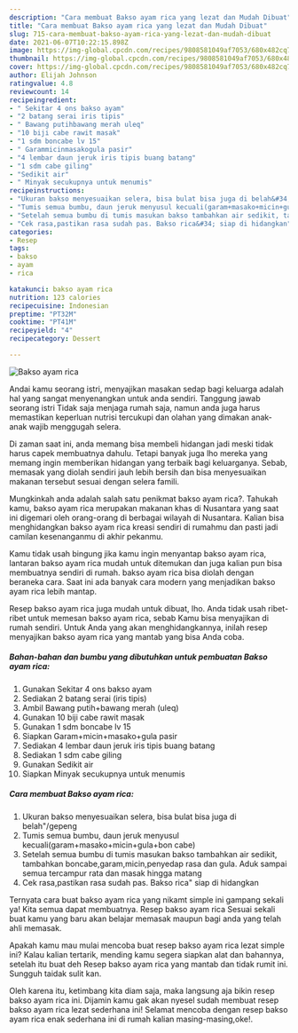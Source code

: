 ```yaml
---
description: "Cara membuat Bakso ayam rica yang lezat dan Mudah Dibuat"
title: "Cara membuat Bakso ayam rica yang lezat dan Mudah Dibuat"
slug: 715-cara-membuat-bakso-ayam-rica-yang-lezat-dan-mudah-dibuat
date: 2021-06-07T10:22:15.898Z
image: https://img-global.cpcdn.com/recipes/9808581049af7053/680x482cq70/bakso-ayam-rica-foto-resep-utama.jpg
thumbnail: https://img-global.cpcdn.com/recipes/9808581049af7053/680x482cq70/bakso-ayam-rica-foto-resep-utama.jpg
cover: https://img-global.cpcdn.com/recipes/9808581049af7053/680x482cq70/bakso-ayam-rica-foto-resep-utama.jpg
author: Elijah Johnson
ratingvalue: 4.8
reviewcount: 14
recipeingredient:
- " Sekitar 4 ons bakso ayam"
- "2 batang serai iris tipis"
- " Bawang putihbawang merah uleq"
- "10 biji cabe rawit masak"
- "1 sdm boncabe lv 15"
- " Garammicinmasakogula pasir"
- "4 lembar daun jeruk iris tipis buang batang"
- "1 sdm cabe giling"
- "Sedikit air"
- " Minyak secukupnya untuk menumis"
recipeinstructions:
- "Ukuran bakso menyesuaikan selera, bisa bulat bisa juga di belah&#34;/gepeng"
- "Tumis semua bumbu, daun jeruk menyusul kecuali(garam+masako+micin+gula+bon cabe)"
- "Setelah semua bumbu di tumis masukan bakso tambahkan air sedikit, tambahkan boncabe,garam,micin,penyedap rasa dan gula. Aduk sampai semua tercampur rata dan masak hingga matang"
- "Cek rasa,pastikan rasa sudah pas. Bakso rica&#34; siap di hidangkan"
categories:
- Resep
tags:
- bakso
- ayam
- rica

katakunci: bakso ayam rica 
nutrition: 123 calories
recipecuisine: Indonesian
preptime: "PT32M"
cooktime: "PT41M"
recipeyield: "4"
recipecategory: Dessert

---
```



![Bakso ayam rica](https://img-global.cpcdn.com/recipes/9808581049af7053/680x482cq70/bakso-ayam-rica-foto-resep-utama.jpg)

Andai kamu seorang istri, menyajikan masakan sedap bagi keluarga adalah hal yang sangat menyenangkan untuk anda sendiri. Tanggung jawab seorang istri Tidak saja menjaga rumah saja, namun anda juga harus memastikan keperluan nutrisi tercukupi dan olahan yang dimakan anak-anak wajib menggugah selera.

Di zaman  saat ini, anda memang bisa membeli hidangan jadi meski tidak harus capek membuatnya dahulu. Tetapi banyak juga lho mereka yang memang ingin memberikan hidangan yang terbaik bagi keluarganya. Sebab, memasak yang diolah sendiri jauh lebih bersih dan bisa menyesuaikan makanan tersebut sesuai dengan selera famili. 



Mungkinkah anda adalah salah satu penikmat bakso ayam rica?. Tahukah kamu, bakso ayam rica merupakan makanan khas di Nusantara yang saat ini digemari oleh orang-orang di berbagai wilayah di Nusantara. Kalian bisa menghidangkan bakso ayam rica kreasi sendiri di rumahmu dan pasti jadi camilan kesenanganmu di akhir pekanmu.

Kamu tidak usah bingung jika kamu ingin menyantap bakso ayam rica, lantaran bakso ayam rica mudah untuk ditemukan dan juga kalian pun bisa membuatnya sendiri di rumah. bakso ayam rica bisa diolah dengan beraneka cara. Saat ini ada banyak cara modern yang menjadikan bakso ayam rica lebih mantap.

Resep bakso ayam rica juga mudah untuk dibuat, lho. Anda tidak usah ribet-ribet untuk memesan bakso ayam rica, sebab Kamu bisa menyajikan di rumah sendiri. Untuk Anda yang akan menghidangkannya, inilah resep menyajikan bakso ayam rica yang mantab yang bisa Anda coba.

<!--inarticleads1-->

##### Bahan-bahan dan bumbu yang dibutuhkan untuk pembuatan Bakso ayam rica:

1. Gunakan  Sekitar 4 ons bakso ayam
1. Sediakan 2 batang serai (iris tipis)
1. Ambil  Bawang putih+bawang merah (uleq)
1. Gunakan 10 biji cabe rawit masak
1. Gunakan 1 sdm boncabe lv 15
1. Siapkan  Garam+micin+masako+gula pasir
1. Sediakan 4 lembar daun jeruk iris tipis buang batang
1. Sediakan 1 sdm cabe giling
1. Gunakan Sedikit air
1. Siapkan  Minyak secukupnya untuk menumis




<!--inarticleads2-->

##### Cara membuat Bakso ayam rica:

1. Ukuran bakso menyesuaikan selera, bisa bulat bisa juga di belah&#34;/gepeng
1. Tumis semua bumbu, daun jeruk menyusul kecuali(garam+masako+micin+gula+bon cabe)
1. Setelah semua bumbu di tumis masukan bakso tambahkan air sedikit, tambahkan boncabe,garam,micin,penyedap rasa dan gula. Aduk sampai semua tercampur rata dan masak hingga matang
1. Cek rasa,pastikan rasa sudah pas. Bakso rica&#34; siap di hidangkan




Ternyata cara buat bakso ayam rica yang nikamt simple ini gampang sekali ya! Kita semua dapat membuatnya. Resep bakso ayam rica Sesuai sekali buat kamu yang baru akan belajar memasak maupun bagi anda yang telah ahli memasak.

Apakah kamu mau mulai mencoba buat resep bakso ayam rica lezat simple ini? Kalau kalian tertarik, mending kamu segera siapkan alat dan bahannya, setelah itu buat deh Resep bakso ayam rica yang mantab dan tidak rumit ini. Sungguh taidak sulit kan. 

Oleh karena itu, ketimbang kita diam saja, maka langsung aja bikin resep bakso ayam rica ini. Dijamin kamu gak akan nyesel sudah membuat resep bakso ayam rica lezat sederhana ini! Selamat mencoba dengan resep bakso ayam rica enak sederhana ini di rumah kalian masing-masing,oke!.

